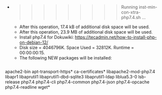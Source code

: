 * >>>>>>>>> Running inst-min-con-xtra-php7.4.sh ...
  * After this operation, 17.4 kB of additional disk space will be used.
  * After this operation, 23.9 MB of additional disk space will be used.
  * Install php7.4 for Dokuwiki: https://tecadmin.net/how-to-install-php-on-debian-12/
  * Disk size = 4046796K. Space Used = 32812K. Runtime = 00:00:00:15.
  * The following NEW packages will be installed:
  ```bash
apache2-bin apt-transport-https* ca-certificates* libapache2-mod-php7.4 libapr1
libaprutil1 libaprutil1-dbd-sqlite3 libaprutil1-ldap liblua5.3-0 lsb-release
php7.4 php7.4-cli php7.4-common php7.4-json php7.4-opcache
php7.4-readline wget*
  ```
